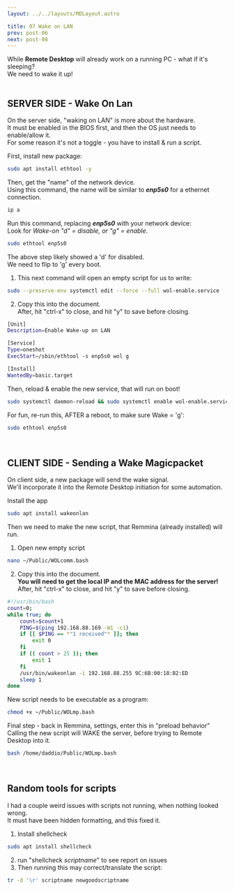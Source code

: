 ```yaml
---
layout: ../../layouts/MDLayout.astro

title: 07 Wake on LAN
prev: post-06
next: post-08
---
```



While **Remote Desktop** will already work on a running PC - what if it's sleeping?<br>
We need to wake it up!<br><br>

## SERVER SIDE - Wake On Lan

On the server side, "waking on LAN" is more about the hardware.<br>
It must be enabled in the BIOS first, and then the OS just needs to enable/allow it.<br>
For some reason it's not a toggle - you have to install & run a script.<br>

First, install new package:
```sh
sudo apt install ethtool -y
```
Then, get the "name" of the network device.<br>
Using this command, the name will be similar to ***enp5s0*** for a ethernet connection.
```sh
ip a
```
Run this command, replacing ***enp5s0*** with your network device:<br>
Look for _Wake-on "d" = disable, or "g" = enable_.
```sh
sudo ethtool enp5s0
```
The above step likely showed a 'd' for disabled.<br>
We need to flip to 'g' every boot.
1. This next command will open an empty script for us to write:
```sh
sudo --preserve-env systemctl edit --force --full wol-enable.service
```
2. Copy this into the document.<br>
After, hit "ctrl-x" to close, and hit "y" to save before closing.
```sh
[Unit]
Description=Enable Wake-up on LAN

[Service]
Type=oneshot
ExecStart=/sbin/ethtool -s enp5s0 wol g

[Install]
WantedBy=basic.target
```
Then, reload & enable the new service, that will run on boot!
```sh
sudo systemctl daemon-reload && sudo systemctl enable wol-enable.service
```
For fun, re-run this, AFTER a reboot, to make sure Wake = 'g':
```sh
sudo ethtool enp5s0
```
<br>

## CLIENT SIDE - Sending a Wake Magicpacket

On client side, a new package will send the wake signal.<br>
We'll incorporate it into the Remote Desktop initiation for some automation.

Install the app
```sh
sudo apt install wakeonlan
```
Then we need to make the new script, that Remmina (already installed) will run.
1. Open new empty script
```sh
nano ~/Public/WOLcomm.bash
```
2. Copy this into the document.<br>
**You will need to get the local IP and the MAC address for the server!**<br>
After, hit "ctrl-x" to close, and hit "y" to save before closing.
```sh
#!/usr/bin/bash
count=0;
while true; do
	count=$count+1
	PING=$(ping 192.168.88.169 -W1 -c1)
	if [[ $PING == *"1 received"* ]]; then
		exit 0
	fi
	if (( count > 25 )); then
		exit 1
	fi
	/usr/bin/wakeonlan -i 192.168.88.255 9C:6B:00:18:B2:ED
	sleep 1
done
```
New script needs to be executable as a program:
```sh
chmod +x ~/Public/WOLmp.bash
```
Final step - back in Remmina, settings, enter this in "preload behavior"<br>
Calling the new script will WAKE the server, before trying to Remote Desktop into it.
```sh
bash /home/daddio/Public/WOLmp.bash
```
<br>

## Random tools for scripts
I had a couple weird issues with scripts not running, when nothing looked wrong.<br>
It must have been hidden formatting, and this fixed it.
1. Install shellcheck
```sh
sudo apt install shellcheck
```
2. run "shellcheck _scriptname_" to see report on issues
3. Then running this may correct/translate the script:
```sh
tr -d '\r' scriptname newgoodscriptname
```